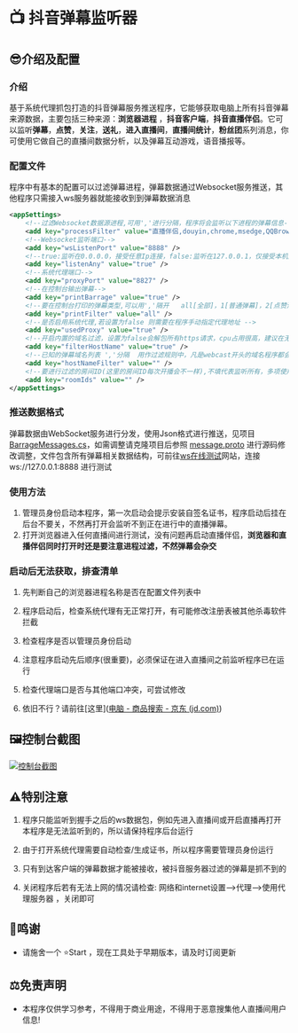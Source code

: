 # 📺 抖音弹幕监听器
## 😎介绍及配置

### 介绍

基于系统代理抓包打造的抖音弹幕服务推送程序，它能够获取电脑上所有抖音弹幕来源数据，主要包括三种来源：**浏览器进程** ，**抖音客户端**，**抖音直播伴侣**。它可以监听**弹幕**，**点赞**，**关注**，**送礼**，**进入直播间**，**直播间统计**，**粉丝团**系列消息，你可使用它做自己的直播间数据分析，以及弹幕互动游戏，语音播报等。

### <a id="tag1">配置文件</a>

程序中有基本的配置可以过滤弹幕进程，弹幕数据通过Websocket服务推送，其他程序只需接入ws服务器就能接收到到弹幕数据消息

``` xml
<appSettings>
    <!--过滤Websocket数据源进程,可用','进行分隔，程序将会监听以下进程的弹幕信息-->
    <add key="processFilter" value="直播伴侣,douyin,chrome,msedge,QQBrowser,360se,firefox,2345explorer,iexplore" />
    <!--Websocket监听端口-->
    <add key="wsListenPort" value="8888" />
    <!--true:监听在0.0.0.0，接受任意Ip连接，false:监听在127.0.0.1，仅接受本机连接-->
    <add key="listenAny" value="true" />
    <!--系统代理端口-->
    <add key="proxyPort" value="8827" />
    <!--在控制台输出弹幕-->
    <add key="printBarrage" value="true" />
    <!--要在控制台打印的弹幕类型,可以用','隔开   all[全部]，1[普通弹幕]，2[点赞消息]，3[进入直播间]，4[关注消息]，5[礼物消息]，6[统计消息]，7[粉丝团消息]-->
    <add key="printFilter" value="all" />
    <!--是否启用系统代理,若设置为false 则需要在程序手动指定代理地址 -->
    <add key="usedProxy" value="true" />
    <!--开启内置的域名过滤，设置为false会解包所有https请求，cpu占用很高，建议在无法获取弹幕数据时调整 -->
    <add key="filterHostName" value="true" />
    <!--已知的弹幕域名列表 ','分隔  用作过滤规则中，凡是webcast开头的域名程序都会自动列入白名单-->
    <add key="hostNameFilter" value="" />
    <!--要进行过滤的房间ID(这里的房间ID每次开播会不一样),不填代表监听所有，多项使用','分隔，浏览器进入直播间 F12 控制台输入 'window.localStorage.playRoom' 即可快速看到房间ID(不是地址栏中的那个) -->
    <add key="roomIds" value="" />
</appSettings>
```

### 推送数据格式

弹幕数据由WebSocket服务进行分发，使用Json格式进行推送，见项目  [BarrageMessages.cs](./BarrageGrab/JsonEntity/BarrageMessages.cs)，如需调整请克隆项目后参照 [message.proto](./BarrageGrab/proto/message.proto) 进行源码修改调整，文件包含所有弹幕相关数据结构，可前往[ws在线测试](http://wstool.jackxiang.com/)网站，连接 ws://127.0.0.1:8888 进行测试

### 使用方法
1. 管理员身份启动本程序，第一次启动会提示安装自签名证书，程序启动后挂在后台不要关，不然再打开会监听不到正在进行中的直播弹幕。
2. 打开浏览器进入任何直播间进行测试，没有问题再启动直播伴侣，<b>浏览器和直播伴侣同时打开时还是要注意进程过滤，不然弹幕会杂交</b>

### 启动后无法获取，排查清单

1. 先判断自己的浏览器进程名称是否在配置文件列表中

2. 程序启动后，检查系统代理有无正常打开，有可能修改注册表被其他杀毒软件拦截

3. 检查程序是否以管理员身份启动

4. 注意程序启动先后顺序(很重要)，必须保证在进入直播间之前监听程序已在运行

5. 检查代理端口是否与其他端口冲突，可尝试修改

6. 依旧不行？请前往[这里]([电脑 - 商品搜索 - 京东 (jd.com)](https://search.jd.com/Search?keyword=电脑))

   

## 🖼️控制台截图

[![控制台截图](https://s1.ax1x.com/2022/11/10/z9YYPU.png)](https://imgse.com/i/z9YYPU)



## ⚠️特别注意

1. 程序只能监听到握手之后的ws数据包，例如先进入直播间或开启直播再打开本程序是无法监听到的，所以请保持程序后台运行

2. 由于打开系统代理需要自动检查/生成证书，所以程序需要管理员身份运行

3. 只有到达客户端的弹幕数据才能被接收，被抖音服务器过滤的弹幕是抓不到的

4. 关闭程序后若有无法上网的情况请检查: 网络和internet设置-->代理-->使用代理服务器 ，关闭即可

   

## 📢鸣谢

+ 请施舍一个 ⭐Start ，现在工具处于早期版本，请及时订阅更新

  

## ⚖️免责声明

+ 本程序仅供学习参考，不得用于商业用途，不得用于恶意搜集他人直播间用户信息!
